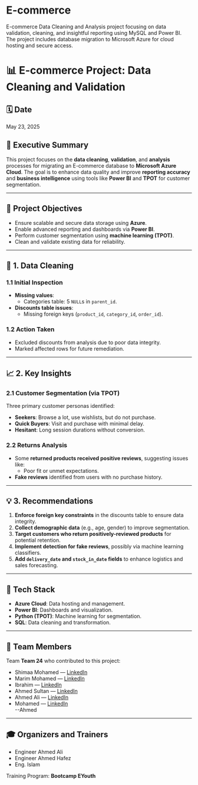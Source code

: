 # E-commerce
E-commerce Data Cleaning and Analysis project focusing on data validation, cleaning, and insightful reporting using MySQL and Power BI. The project includes database migration to Microsoft Azure for cloud hosting and secure access.
# 📊 E-commerce Project: Data Cleaning and Validation

## 🗓 Date
May 23, 2025

## 🧾 Executive Summary

This project focuses on the **data cleaning**, **validation**, and **analysis** processes for migrating an E-commerce database to **Microsoft Azure Cloud**. The goal is to enhance data quality and improve **reporting accuracy** and **business intelligence** using tools like **Power BI** and **TPOT** for customer segmentation.

---

## 📁 Project Objectives

- Ensure scalable and secure data storage using **Azure**.
- Enable advanced reporting and dashboards via **Power BI**.
- Perform customer segmentation using **machine learning (TPOT)**.
- Clean and validate existing data for reliability.

---

## 🧹 1. Data Cleaning

### 1.1 Initial Inspection

- **Missing values**:
  - Categories table: 5 `NULL`s in `parent_id`.
- **Discounts table issues**:
  - Missing foreign keys (`product_id`, `category_id`, `order_id`).
  
### 1.2 Action Taken

- Excluded discounts from analysis due to poor data integrity.
- Marked affected rows for future remediation.

---

## 📈 2. Key Insights

### 2.1 Customer Segmentation (via TPOT)

Three primary customer personas identified:

- **Seekers**: Browse a lot, use wishlists, but do not purchase.
- **Quick Buyers**: Visit and purchase with minimal delay.
- **Hesitant**: Long session durations without conversion.

### 2.2 Returns Analysis

- Some **returned products received positive reviews**, suggesting issues like:
  - Poor fit or unmet expectations.
- **Fake reviews** identified from users with no purchase history.

---

## 💡 3. Recommendations

1. **Enforce foreign key constraints** in the discounts table to ensure data integrity.
2. **Collect demographic data** (e.g., age, gender) to improve segmentation.
3. **Target customers who return positively-reviewed products** for potential retention.
4. **Implement detection for fake reviews**, possibly via machine learning classifiers.
5. **Add `delivery_date` and `stock_in_date` fields** to enhance logistics and sales forecasting.

---

## 🔧 Tech Stack

- **Azure Cloud**: Data hosting and management.
- **Power BI**: Dashboards and visualization.
- **Python (TPOT)**: Machine learning for segmentation.
- **SQL**: Data cleaning and transformation.

---

## 👥 Team Members

Team **Team 24** who contributed to this project:

- Shimaa Mohamed — [LinkedIn](https://www.linkedin.com)  
- Marim Mohamed — [LinkedIn](https://www.linkedin.com/in/marim-mohamed)  
- Ibrahim — [LinkedIn](https://www.linkedin.com/in/ibrahim)  
- Ahmed Sultan — [LinkedIn](https://www.linkedin.com/in/ahmed-sultan)  
- Ahmed Ali — [LinkedIn](https://www.linkedin.com/in/ahmed-ali)  
- Mohamed — [LinkedIn](https://www.linkedin.com/in/mohamed)  
--Ahmed
---

## 🎓 Organizers and Trainers

- Engineer Ahmed Ali  
- Engineer Ahmed Hafez  
- Eng. Islam  

Training Program: **Bootcamp EYouth**

